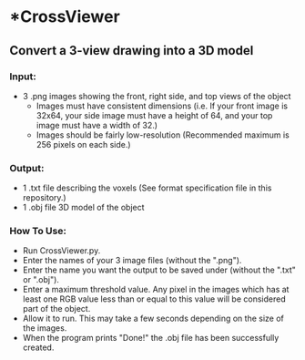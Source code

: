 *CrossViewer
===========
Convert a 3-view drawing into a 3D model
----------------------------------------

### Input:
* 3 .png images showing the front, right side, and top views of the object
  * Images must have consistent dimensions (i.e. If your front image is 32x64, your side image must have a height of 64, and your top image must have a width of 32.)
  * Images should be fairly low-resolution (Recommended maximum is 256 pixels on each side.)

### Output:
* 1 .txt file describing the voxels (See format specification file in this repository.)
* 1 .obj file 3D model of the object

### How To Use:
* Run CrossViewer.py.
* Enter the names of your 3 image files (without the ".png").
* Enter the name you want the output to be saved under (without the ".txt" or ".obj").
* Enter a maximum threshold value. Any pixel in the images which has at least one RGB value less than or equal to this value will be considered part of the object.
* Allow it to run. This may take a few seconds depending on the size of the images.
* When the program prints "Done!" the .obj file has been successfully created.
